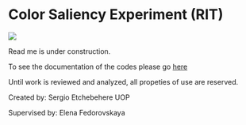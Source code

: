 # Color Saliency Experiment (RIT)

[![](https://img.shields.io/badge/license-RIT-orange.svg)](https://www.rit.edu)

Read me is under construction.

To see the documentation of the codes please go [here](Documentation/Main.md)

Until work is reviewed and analyzed, all propeties of use are reserved.

Created by: Sergio Etchebehere UOP

Supervised by: Elena Fedorovskaya
